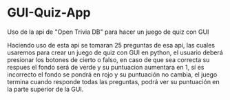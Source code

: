 # GUI-Quiz-App
Uso de la api de "Open Trivia DB" para hacer un juego de quiz con GUI

Haciendo uso de esta api se tomaran 25 preguntas de esa api, las cuales usaremos para crear un juego de quiz con GUI en python,
el usuario deberá presionar los botones de cierto o falso, en caso de que sea correcta su respues el fondo será de verde y su puntuacion aumentara en 1,
sí es incorrecto el fondo se pondrá en rojo y su puntuación no cambia, el juego termina cuando responde todas las preguntas, podrá ver su puntuación en la parte 
superior de la GUI.
